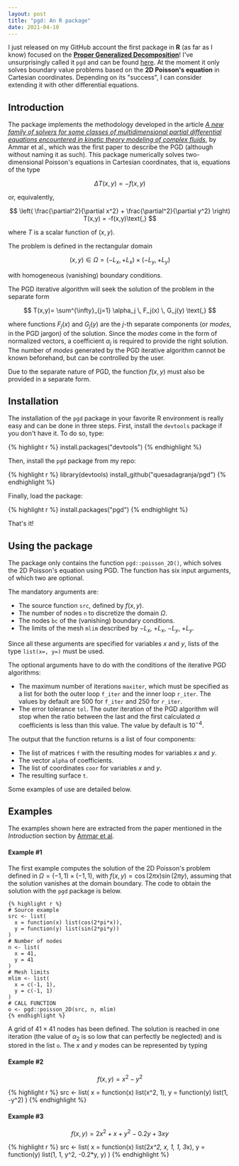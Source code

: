 ```yaml
---
layout: post
title: "pgd: An R package"
date: 2021-04-10
---
```

I just released on my GitHub account the first package in **R** (as far as I know) focused on the [**Proper Generalized Decomposition**](https://en.wikipedia.org/wiki/Proper_generalized_decomposition)! I've unsurprisingly called it `pgd` and can be found [here](https://github.com/quesadagranja/pgd "here"). At the moment it only solves boundary value problems based on the **2D Poisson's equation** in Cartesian coordinates. Depending on its "success", I can consider extending it with other differential equations.

## Introduction
The package implements the methodology developed in the article [*A new family of solvers for some classes of multidimensional partial differential equations encountered in kinetic theory modeling of complex fluids*](https://hal.archives-ouvertes.fr/hal-01004909/document), by Ammar et al., which was the first paper to describe the PGD (although without naming it as such). This package numerically solves two-dimensional Poisson's equations in Cartesian coordinates, that is, equations of the type

$$
\Delta T(x,y) = - f(x,y)
$$

or, equivalently,

$$
\left( \frac{\partial^2}{\partial x^2} + \frac{\partial^2}{\partial y^2} \right) T(x,y) = -f(x,y)\text{,}
$$

where $T$ is a scalar function of $(x,y)$.

The problem is defined in the rectangular domain

$$
(x,y) \in \Omega = \left(-L_x, +L_x\right) \times \left(-L_y, +L_y \right)
$$

with homogeneous (vanishing) boundary conditions.

The PGD iterative algorithm will seek the solution of the problem in the separate form

$$
T(x,y)= \sum^{\infty}_{j=1} \alpha_j \, F_j(x) \, G_j(y) \text{,}
$$

where functions $F_j(x)$ and $G_j(y)$ are the $j$-th separate components (or *modes*, in the PGD jargon) of the solution. Since the *modes* come in the form of normalized vectors, a coefficient $\alpha_j$ is required to provide the right solution. The number of *modes* generated by the PGD iterative algorithm cannot be known beforehand, but can be controlled by the user.

Due to the separate nature of PGD, the function $f(x,y)$ must also be provided in a separate form.

## Installation
The installation of the ``pgd`` package in your favorite R environment is really easy and can be done in three steps. First, install the ``devtools`` package if you don't have it. To do so, type:

{% highlight r %}
install.packages("devtools")
{% endhighlight %}

Then, install the ``pgd`` package from my repo:

{% highlight r %}
library(devtools)
install_github("quesadagranja/pgd")
{% endhighlight %}

Finally, load the package:

{% highlight r %}
install.packages("pgd")
{% endhighlight %}

That's it!

## Using the package
The package only contains the function ``pgd::poisson_2D()``, which solves the 2D Poisson's equation using PGD. The function has six input arguments, of which two are optional.

The mandatory arguments are:
* The source function ``src``, defined by $f(x,y)$.
* The number of nodes ``n`` to discretize the domain $\Omega$.
* The nodes ``bc`` of the (vanishing) boundary conditions.
* The limits of the mesh ``mlim`` described by $-L_x$, $+L_x$, $-L_y$, $+L_y$.

Since all these arguments are specified for variables $x$ and $y$, lists of the type ``list(x=, y=)`` must be used.

The optional arguments have to do with the conditions of the iterative PGD algorithms:
* The maximum number of iterations ``maxiter``, which must be specified as a list for both the outer loop ``f_iter`` and the inner loop ``r_iter``. The values by default are 500 for ``f_iter`` and 250 for ``r_iter``.
* The error tolerance ``tol``. The outer iteration of the PGD algorithm will stop when the ratio between the last and the first calculated $\alpha$ coefficients is less than this value. The value by default is $10^{-4}$.

The output that the function returns is a list of four components:
* The list of matrices ``f`` with the resulting modes for variables $x$ and $y$.
* The vector ``alpha`` of coefficients.
* The list of coordinates ``coor`` for variables $x$ and $y$.
* The resulting surface ``t``.

Some examples of use are detailed below.

## Examples
The examples shown here are extracted from the paper mentioned in the *Introduction* section by [Ammar et al](https://hal.archives-ouvertes.fr/hal-01004909/document).

#### Example #1
The first example computes the solution of the 2D Poisson's problem defined in $\Omega = \left(-1, 1\right) \times \left(-1, 1\right)$, with $f(x,y) = \cos(2 \pi x) \sin(2 \pi y)$, assuming that the solution vanishes at the domain boundary. The code to obtain the solution with the ``pgd`` package is below.

```
{% highlight r %}
# Source example
src <- list(
  x = function(x) list(cos(2*pi*x)),
  y = function(y) list(sin(2*pi*y))
)
# Number of nodes
n <- list(
  x = 41,
  y = 41
)
# Mesh limits
mlim <- list(
  x = c(-1, 1),
  y = c(-1, 1)
)
# CALL FUNCTION
o <- pgd::poisson_2D(src, n, mlim)
{% endhighlight %}
```

A grid of $41 \times 41$ nodes has been defined. The solution is reached in one iteration (the value of $\alpha_2$ is so low that can perfectly be neglected) and is stored in the list ``o``. The $x$ and $y$ modes can be represented by typing

#### Example #2
$$
f(x,y) = x^2 - y^2
$$

{% highlight r %} 
src <- list(
  x = function(x) list(x^2, 1),
  y = function(y) list(1, -y^2)
)
{% endhighlight %}

#### Example #3
$$
f(x,y) = 2x^2 + x + y^2 - 0.2y + 3xy
$$

{% highlight r %} 
src <- list(
  x = function(x) list(2*x^2, x, 1, 1, 3*x),
  y = function(y) list(1, 1, y^2, -0.2*y, y)
)
{% endhighlight %}